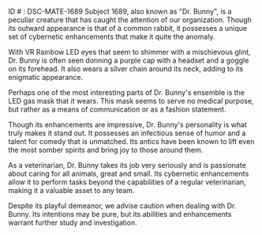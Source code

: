 ID # : DSC-MATE-1689
Subject 1689, also known as "Dr. Bunny", is a peculiar creature that has caught the attention of our organization. Though its outward appearance is that of a common rabbit, it possesses a unique set of cybernetic enhancements that make it quite the anomaly. 

With VR Rainbow LED eyes that seem to shimmer with a mischievous glint, Dr. Bunny is often seen donning a purple cap with a headset and a goggle on its forehead. It also wears a silver chain around its neck, adding to its enigmatic appearance. 

Perhaps one of the most interesting parts of Dr. Bunny's ensemble is the LED gas mask that it wears. This mask seems to serve no medical purpose, but rather as a means of communication or as a fashion statement. 

Though its enhancements are impressive, Dr. Bunny's personality is what truly makes it stand out. It possesses an infectious sense of humor and a talent for comedy that is unmatched. Its antics have been known to lift even the most somber spirits and bring joy to those around them. 

As a veterinarian, Dr. Bunny takes its job very seriously and is passionate about caring for all animals, great and small. Its cybernetic enhancements allow it to perform tasks beyond the capabilities of a regular veterinarian, making it a valuable asset to any team. 

Despite its playful demeanor, we advise caution when dealing with Dr. Bunny. Its intentions may be pure, but its abilities and enhancements warrant further study and investigation.